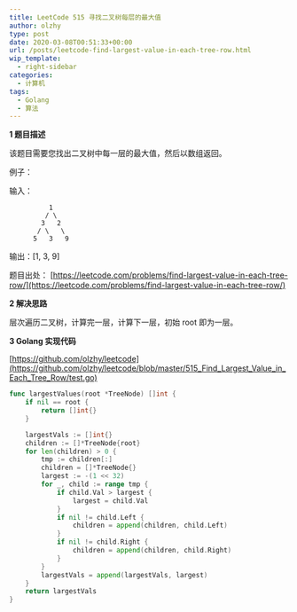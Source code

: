 ```yaml
---
title: LeetCode 515 寻找二叉树每层的最大值
author: olzhy
type: post
date: 2020-03-08T00:51:33+00:00
url: /posts/leetcode-find-largest-value-in-each-tree-row.html
wip_template:
  - right-sidebar
categories:
  - 计算机
tags:
  - Golang
  - 算法
---
```


**1 题目描述**

该题目需要您找出二叉树中每一层的最大值，然后以数组返回。

例子：

输入：

```
          1
         / \
        3   2
       / \   \
      5   3   9
```

输出：[1, 3, 9]

题目出处：
[https://leetcode.com/problems/find-largest-value-in-each-tree-row/](https://leetcode.com/problems/find-largest-value-in-each-tree-row/)

**2 解决思路**

层次遍历二叉树，计算完一层，计算下一层，初始 root 即为一层。

**3 Golang 实现代码**

[https://github.com/olzhy/leetcode](https://github.com/olzhy/leetcode/blob/master/515_Find_Largest_Value_in_Each_Tree_Row/test.go)

```go
func largestValues(root *TreeNode) []int {
	if nil == root {
		return []int{}
	}

	largestVals := []int{}
	children := []*TreeNode{root}
	for len(children) > 0 {
		tmp := children[:]
		children = []*TreeNode{}
		largest := -(1 << 32)
		for _, child := range tmp {
			if child.Val > largest {
				largest = child.Val
			}
			if nil != child.Left {
				children = append(children, child.Left)
			}
			if nil != child.Right {
				children = append(children, child.Right)
			}
		}
		largestVals = append(largestVals, largest)
	}
	return largestVals
}
```
